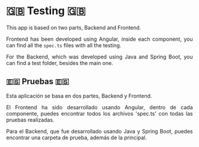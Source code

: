 <div align="justify">

# 🇬🇧 Testing 🇬🇧

This app is based on two parts, Backend and Frontend.

Frontend has been developed using Angular, inside each component, you can find all the `spec.ts` files with all the testing.

For the Backend, which was developed using Java and Spring Boot, you can find a test folder, besides the main one.

## 🇪🇸 Pruebas 🇪🇸

Esta aplicación se basa en dos partes, Backend y Frontend.

El Frontend ha sido desarrollado usando Angular, dentro de cada componente, puedes encontrar todos los archivos 'spec.ts' con todas las pruebas realizadas.

Para el Backend, que fue desarrollado usando Java y Spring Boot, puedes encontrar una carpeta de prueba, además de la principal.


</div>